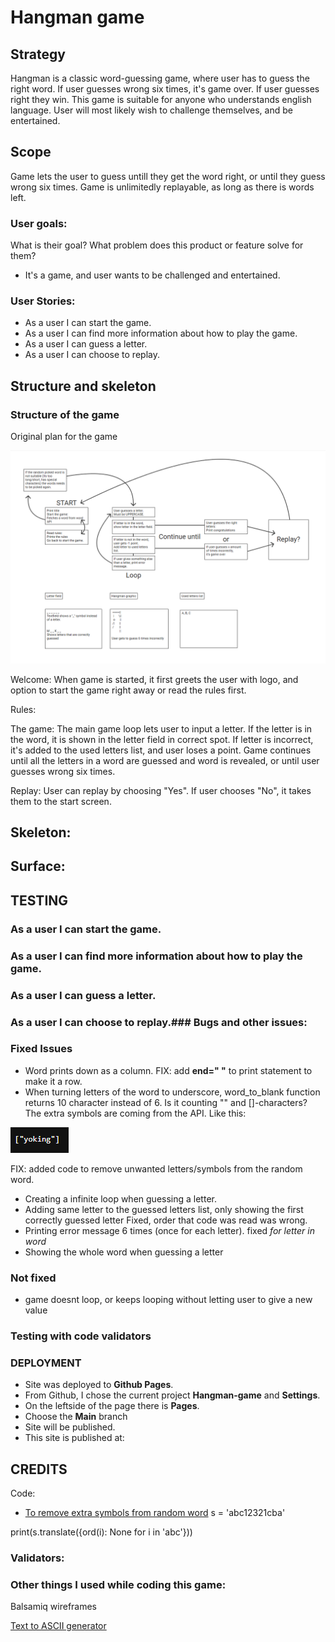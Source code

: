 # Hangman game


## Strategy
Hangman is a classic word-guessing game, where user has to guess the right word. If user guesses wrong six times, it's game over.
If user guesses right they win. This game is suitable for anyone who understands english language. User will most likely wish to challenge themselves, and be entertained.

## Scope
Game lets the user to guess untill they get the word right, or until they guess wrong six times. Game is unlimitedly replayable, as long as there is words left.

### User goals:
What is their goal? What problem does this product or feature solve for them?
- It's a game, and user wants to be challenged and entertained.

### User Stories:
- As a user I can start the game.
- As a user I can find more information about how to play the game.
- As a user I can guess a letter.
- As a user I can choose to replay.

## Structure and skeleton

### Structure of the game
Original plan for the game

![](doc/readme-images/readme-wireframe.png "")

Welcome:
When game is started, it first greets the user with logo, and option to start the game right away or read the rules first.

Rules:

The game:
The main game loop lets user to input a letter. If the letter is in the word, it is shown in the  letter field in correct spot. 
If letter is incorrect, it's added to the used letters list, and user loses a point.
Game continues until all the letters in a word are guessed and word is revealed, or until user guesses wrong six times.

Replay:
User can replay by choosing "Yes".
If user chooses "No", it takes them to the start screen.

## Skeleton:

## Surface:


## TESTING

### As a user I can start the game.
### As a user I can find more information about how to play the game.
### As a user I can guess a letter.
### As a user I can choose to replay.### Bugs and other issues:


### Fixed Issues
- Word prints down as a column. FIX: add **end=" "** to print statement to make it a row.
- When turning letters of the word to underscore, word_to_blank function returns 10 character instead of 6. Is it counting "" and []-characters? The extra symbols are coming from the API. 
Like this:

![](doc/readme-images/readme-glitch1.png "") 

FIX: added code to remove unwanted letters/symbols from the random word.
- Creating a infinite loop when guessing a letter. 
- Adding same letter to the guessed letters list, only showing the first correctly guessed letter Fixed, order that code was read was wrong.
- Printing error message 6 times (once for each letter). fixed *for letter in word*
- Showing the whole word when guessing a letter

### Not fixed
- game doesnt loop, or keeps looping without letting user to give a new value


### Testing with code validators


### DEPLOYMENT
- Site was deployed to **Github Pages**.
- From Github, I chose the current project **Hangman-game** and **Settings**.
- On the leftside of the page there is **Pages**.
- Choose the **Main** branch
- Site will be published.
- This site is published at:


## CREDITS

Code:
- [To remove extra symbols from random word](https://www.journaldev.com/23674/python-remove-character-from-string)
s = 'abc12321cba'

print(s.translate({ord(i): None for i in 'abc'}))



### Validators:

### Other things I used while coding this game:

Balsamiq wireframes

[Text to ASCII generator](https://patorjk.com/software/taag)



